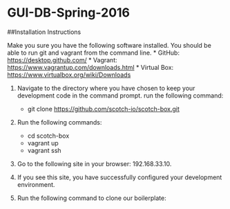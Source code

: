 # GUI-DB-Spring-2016

##Installation Instructions

Make you sure you have the following software installed. You should be able to run git and vagrant from the command line.
	* GitHub: https://desktop.github.com/
	* Vagrant: https://www.vagrantup.com/downloads.html
	* Virtual Box: https://www.virtualbox.org/wiki/Downloads

1. Navigate to the directory where you have chosen to keep your development code in the command prompt. run the following command:
	* git clone https://github.com/scotch-io/scotch-box.git
	
2. Run the following commands:
	* cd scotch-box
	* vagrant up
	* vagrant ssh

3. Go to the following site in your browser: 192.168.33.10.
4. If you see this site, you have successfully configured your development environment.
5. Run the following command to clone our boilerplate:
